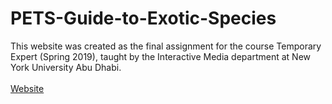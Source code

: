 # PETS-Guide-to-Exotic-Species
This website was created as the final assignment for the course Temporary Expert (Spring 2019), taught by the Interactive Media department at New York University Abu Dhabi.<br>
<br>
[Website](PETS-website-files/index.html)
